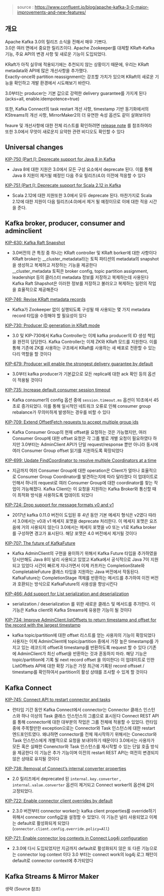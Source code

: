 
> source : https://www.confluent.io/blog/apache-kafka-3-0-major-improvements-and-new-features/

## 개요

Apache Kafka 3.0의 릴리즈 소식을 전해서 매우 기쁘다.  
3.0은 여러 면에서 중요한 릴리즈이다. Apache Zookeeper를 대체할 KRaft-Kafka 기능, 주요 API의 변경 사항 및 새로운 기능이 도입되었다.

KRaft가 아직 실무에 적용되기에는 추천되지 않는 상황이기 때문에, 우리는 KRaft metadata와 API에 많은 개선사항을 추가했다.  
Exactly-once와 partition reassignment는 강조할 가치가 있으며 KRaft의 새로운 기능을 확인하고 개발 환경에서 시도해보기 바란다.  

3.0부터는 producer는 기본 값으로 강력한 delivery guarantee를 가지게 된다 (acks=all, enable.idempotence=true)

또한, Kafka Connect의 task restart 개선 사항, timestamp 기반 동기화에서의 KStreams의 개선 사항, MirrorMaker2의 더 유연한 속성 옵션도 같이 살펴보아라  

feaure 및 개선사항에 대한 전체 리스트를 확인하려면 [release note](https://downloads.apache.org/kafka/3.0.0/RELEASE_NOTES.html) 를 참조하여라  
또한 3.0에서 무엇이 새로운지 요약한 관련 비디오도 확인할 수 있다

## Universal changes

[KIP-750 (Part I): Deprecate support for Java 8 in Kafka](https://cwiki.apache.org/confluence/pages/viewpage.action?pageId=181308223)
* Java 8에 대한 지원은 3.0에서 모든 구성 요소에서 deprecate 된다. 이를 통해 Java 8 지원이 제거될 예정인 다음 주요 릴리즈(4.0) 이전에 적응할 수 있다

[KIP-751 (Part I): Deprecate support for Scala 2.12 in Kafka](https://cwiki.apache.org/confluence/pages/viewpage.action?pageId=181308218)
* Scala 2.12에 대한 지원또한 3.0에서 모두 deprecate 된다. 마찬가지로 Scala 2.12에 대한 지원이 다음 릴리즈(4.0)에서 제거 될 예정이므로 이에 대한 적응 시간을 준다.

## Kafka broker, producer, consumer and adminclient

[KIP-630: Kafka Raft Snapshot](https://cwiki.apache.org/confluence/display/KAFKA/KIP-630%3A+Kafka+Raft+Snapshot)
* 3.0버전의 큰 특징 중 하나는 KRaft controller 및 KRaft borker에 대한 사항이다  
KRaft broker는 __cluster_metadata라는 토픽 파티션의 metadata의 snapshot을 생성하고 복제하고 저장하는 기능을 제공한다  
__cluster_metadata 토픽은 broker config, topic partition assignment, leadershipt 등의 클러스터 metadata 정보를 저장하고 복제하는데 사용된다 
Kafka Raft Shapshot은 이러한 정보를 저장하고 불러오고 복제하는 일련의 작업을 효율적으로 제공해준다

[KIP-746: Revise KRaft metadata records](https://cwiki.apache.org/confluence/display/KAFKA/KIP-746%3A+Revise+KRaft+Metadata+Records)
* Kafka가 Zookeeper 없이 실행되도록 구성될 때 사용되는 몇 가지 metadata record 타입을 수정해야 할 필요성이 있다  

[KIP-730: Producer ID generation in KRaft mode](https://cwiki.apache.org/confluence/pages/viewpage.action?pageId=177049344)
* 3.0 및 KIP-730에서 Kafka Controller는 이제 kafka producer의 ID 생성 책임을 완전히 담당한다. Kafka Controller는 이제 ZK와 KRaft 모드를 지원한다. 이를 통해 기존에 ZK를 사용하는 구조에서 KRaft를 사용하는 새 배포로 전환할 수 있는 다리 역할을 할 것이다

[KIP-679: Producer will enable the strongest delivery guarantee by default](https://cwiki.apache.org/confluence/display/KAFKA/KIP-679%3A+Producer+will+enable+the+strongest+delivery+guarantee+by+default)
* 3.0부터 kafka producer가 기본값으로 모든 replica에 대한 ack 확인 등의 옵션이 적용될 것이다

[KIP-735: Increase default consumer session timeout](https://cwiki.apache.org/confluence/display/KAFKA/KIP-735%3A+Increase+default+consumer+session+timeout)
* Kafka consumer의 config 옵션 중에 `session.timeout.ms` 옵션이 10초에서 45초로 증가되었다. 이를 통해 일시적인 네트워크 오류로 인해 consumer group rebalance가 무의미하게 발생하는 경우를 비할 수 있다

[KIP-709: Extend OffsetFetch requests to accept multiple group ids](https://cwiki.apache.org/confluence/pages/viewpage.action?pageId=173084258)
* Kafka Consumer Group의 현재 offset을 요청하는 것은 가능했지만, 여러 Consumer Group에 대한 offset 요청은 각 그룹 별로 개별 요청이 필요하였다
하지만 3.0부터는 AdminClient API가 단일 request/response 뿐만 아니라 동시에 여러 Consumer Group offset 읽기를 지원하도록 확장되었다
  
[KIP-699: Update FindCoordinator to resolve multiple Coordinators at a time](https://cwiki.apache.org/confluence/display/KAFKA/KIP-699%3A+Update+FindCoordinator+to+resolve+multiple+Coordinators+at+a+time)
* 지금까지 여러 Consumer Group에 대한 operation은 Client가 얼마나 효율적으로 Consumer Group Coordinator를 발견하는지에 따라 달라졌다
이 업데이트로 인해서 하나의 request로 여러 Consumer Group에 대한 coordinator를 찾는 작업이 가능해졌다. Kafka Client는 이 요청을 지원하는 Kafka Broker와 통신할 때
  이 최적화 방식을 사용하도록 업데이트 되었다
  
[KIP-724: Drop support for message formats v0 and v1](https://cwiki.apache.org/confluence/display/KAFKA/KIP-724%3A+Drop+support+for+message+formats+v0+and+v1)
* 2017년 kafka 0.11.0 버전이 도입된 후 4년 동안 기본 메세지 형식은 v2였다
따라서 3.0에서는 v0과 v1 메세지 포맷을 deprecate 처리한다. 이 메세지 포맷은 요즈음에 거의 사용되지 않는다
  3.0에서는 메세지 포맷을 v0 또는 v1로 Kafka broker를 구성하면 경고가 표시된다. 해당 포맷은 4.0 버전에서 제거될 것이다
  
[KIP-707: The future of KafkaFuture](https://cwiki.apache.org/confluence/display/KAFKA/KIP-707%3A+The+future+of+KafkaFuture)
* Kafka AdminClient의 구현을 용이하기 위해서 Kafka Future 타입을 추가하였을 당시만해도 Java 8이 널리 사용되고 있었고 Kafka에서 공식적으로 Java 7이 지원되고 있었다
시간이 빠르게 지나가면서 이제 카프카는 CompletionState와 CompletableFuture 클래스 타입을 지원하는 Java 버전에서 작동된다. KafkaFuture는 CompletionStage 객체를 반환하는 메서드를 추가하여
  이전 버전과 호환되는 방식으로 KafkaFuture의 사용성을 향상시킨다
  
[KIP-466: Add support for List<T> serialization and deserialization](https://cwiki.apache.org/confluence/display/KAFKA/KIP-466%3A+Add+support+for+List%3CT%3E+serialization+and+deserialization)
* serialization / deserialization 를 위한 새로운 클래스 및 메서드를 추가한다.
이 기능은 Kafka client와 Kafka Streams에 유용한 기능이 될 것이다
  
[KIP-734: Improve AdminClient.listOffsets to return timestamp and offset for the record with the largest timestamp](https://cwiki.apache.org/confluence/display/KAFKA/KIP-734%3A+Improve+AdminClient.listOffsets+to+return+timestamp+and+offset+for+the+record+with+the+largest+timestamp)
* kafka topic/partition에 대한 offset 리스트를 얻는 사용자의 기능이 확장되었다
사용자는 이제 AdminClient에 topic/partition 중에서 가장 높은 timestamp를 가지고 있는 레코드의 offset과 timestamp를 반환하도록 request 할 수 있다
  (기존에 AdminClient가 최신 offset을 반환하는 것과 혼동하지 마라. 해당 기능은 topic/partition에 기록 될 next record offset 을 의미한다)
  이 업데이트로 인한 ListOffsets API에 대한 확장 기능은 가장 최근에 기록된 record offsset / timestamp를 확인하여서 partition의 활성 상태를 조사할 수 있게 할 것이다
  
## Kafka Connect

[KIP-745: Connect API to restart connector and tasks](https://cwiki.apache.org/confluence/pages/viewpage.action?pageId=181308623)
* 런타임 기간 동안 Kafka Connect에서 connector는 Connector 클래스 인스턴스와 하나 이상의 Task 클래스 인스턴스의 그룹으로 표시된다
Connect REST API를 통해 connector에 대한 대부분의 작업은 그룹 전체에 적용할 수 있었다.
  런타임 중에 주목할만한 exception으로는 Connector와 Task 인스턴스에 대한 restart 엔드포인트였다. 왜냐하면 connector를 전체 재시작하기 위해서는 Conecctor와 Task 인스턴스에게 개별적으로 요청을 보내야하기 때문이다
  3.0에서는 사용자가 모든 혹은 실패한 Conenctor와 Task 인스턴스를 재시작할 수 있는 단일 호출 방식을 제공한다
  이 기능은 추가 기능이며 이전의 restart REST API는 여전히 변경되지 않은 상태로 유지될 것이다
  
[KIP-738: Removal of Connect’s internal converter properties](https://cwiki.apache.org/confluence/display/KAFKA/KIP-738%3A+Removal+of+Connect%27s+internal+converter+properties)
* 2.0 릴리즈에서 deprecated 된 `internal.key.converter` , `internal.value.converter` 옵션이 제거되고 Connect worker의 옵션에 값이 고정되었다.

[KIP-722: Enable connector client overrides by default](https://cwiki.apache.org/confluence/pages/viewpage.action?pageId=177047383)
* 2.3.0 버전부터 connector worker는 kafka client properties를 override하기 위해서 connector config값을 설정할 수 있었다. 이 기능은 널리 사용되었고 이제는 default로 활성화되게 되었다
  (`connector.client.config.override.policy=All`)
  
[KIP-721: Enable connector log contexts in Connect Log4j configuration](https://cwiki.apache.org/confluence/pages/viewpage.action?pageId=177047379)
* 2.3.0에 다시 도입되었지만 지금까지 default로 활성화되지 않은 또 다른 기능으로는 connector log context 이다
3.0 부터는 connect work의 log4j 로그 패턴이 default로 connector context에 추가되었다
  
## Kafka Streams & Mirror Maker

생략 (Source 참조)
